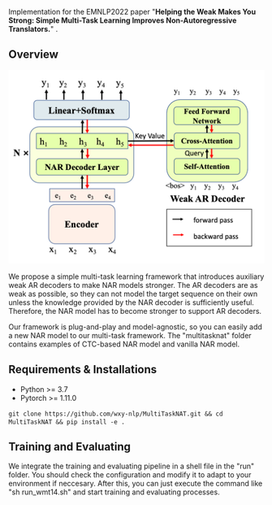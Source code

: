 Implementation for the EMNLP2022 paper "**Helping the Weak Makes You Strong: Simple Multi-Task Learning Improves Non-Autoregressive Translators.**"
.

## Overview

![image-20230714143928988](./model.png)

We propose a simple multi-task learning framework that introduces auxiliary weak AR decoders to make NAR models stronger. The AR decoders are as weak as possible, so they can not model the target sequence on their own unless the knowledge provided by the NAR decoder is sufficiently useful. Therefore, the NAR model has to become stronger to support AR decoders.

Our framework is plug-and-play and model-agnostic, so you can easily add a new NAR model to our multi-task framework. The "multitasknat" folder contains examples of CTC-based NAR model and vanilla NAR model. 

## Requirements & Installations

- Python >= 3.7
- Pytorch >= 1.11.0

```
git clone https://github.com/wxy-nlp/MultiTaskNAT.git && cd MultiTaskNAT && pip install -e .
```

## Training and Evaluating

We integrate the training and evaluating pipeline in a shell file in the "run" folder. You should check the configuration and modify it to adapt to your environment if neccesary. After this, you can just execute the command like "sh run_wmt14.sh" and start training and evaluating processes.
